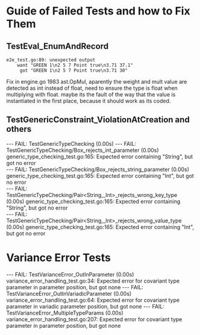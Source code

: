 # Guide of Failed Tests and how to Fix Them

## TestEval_EnumAndRecord
    e2e_test.go:89: unexpected output
        want "GREEN 1\n2 5 7 Point true\n3.71 37.1"
         got "GREEN 1\n2 5 7 Point true\n3.71 30"

Fix in engine.go 1983 ast.OpMul, aparently the weight and mult value are detected as int instead of float, need to ensure the type is float when multiplying with float.
maybe its the fault of the way that the value is instantiated in the first place,
because it should work as its coded.

## TestGenericConstraint_ViolationAtCreation and others
--- FAIL: TestGenericTypeChecking (0.00s)
    --- FAIL: TestGenericTypeChecking/Box<String>_rejects_int_parameter (0.00s)
        generic_type_checking_test.go:165: Expected error containing "String", but got no error    
    --- FAIL: TestGenericTypeChecking/Box<Int>_rejects_string_parameter (0.00s)
        generic_type_checking_test.go:165: Expected error containing "Int", but got no error       
    --- FAIL: TestGenericTypeChecking/Pair<String,_Int>_rejects_wrong_key_type (0.00s)
        generic_type_checking_test.go:165: Expected error containing "String", but got no error    
    --- FAIL: TestGenericTypeChecking/Pair<String,_Int>_rejects_wrong_value_type (0.00s)
        generic_type_checking_test.go:165: Expected error containing "Int", but got no error       

# Variance Error Tests
--- FAIL: TestVarianceError_OutInParameter (0.00s)
    variance_error_handling_test.go:34: Expected error for covariant type parameter in parameter position, but got none
--- FAIL: TestVarianceError_OutInVariadicParameter (0.00s)
    variance_error_handling_test.go:64: Expected error for covariant type parameter in variadic parameter position, but got none
--- FAIL: TestVarianceError_MultipleTypeParams (0.00s)
    variance_error_handling_test.go:207: Expected error for covariant type parameter in parameter position, but got none